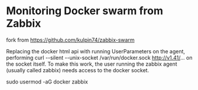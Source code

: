 # Monitoring Docker swarm from Zabbix

fork from https://github.com/kulpin74/zabbix-swarm

Replacing the docker html api with running UserParameters on the agent, performing curl --silent --unix-socket /var/run/docker.sock http://v1.41/... on the socket itself.
To make this work, the user running the zabbix agent (usually called zabbix) needs access to the docker socket. 

sudo usermod -aG docker zabbix
